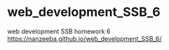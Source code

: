 # web_development_SSB_6
web development SSB homework 6
https://nanzeeba.github.io/web_development_SSB_6/
